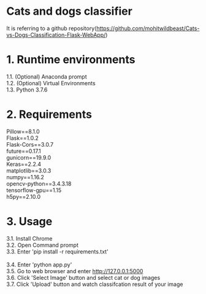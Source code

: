 Cats and dogs classifier
========================
It is referring to a github repository(https://github.com/mohitwildbeast/Cats-vs-Dogs-Classification-Flask-WebApp/)


# 1. Runtime environments
1.1. (Optional) Anaconda prompt<br>
1.2. (Optional) Virtual Environments<br>
1.3. Python 3.7.6<br>

# 2. Requirements
Pillow==8.1.0<br>
Flask==1.0.2<br>
Flask-Cors==3.0.7<br>
future==0.17.1<br>
gunicorn==19.9.0<br>
Keras==2.2.4<br>
matplotlib==3.0.3<br>
numpy==1.16.2<br>
opencv-python==3.4.3.18<br>
tensorflow-gpu==1.15<br>
h5py==2.10.0

# 3. Usage
3.1. Install Chrome<br>
3.2. Open Command prompt<br>
3.3. Enter 'pip install -r requirements.txt' <br>  
3.4. Enter 'python app.py' <br>
3.5. Go to web browser and enter http://127.0.0.1:5000 <br>
3.6. Click 'Select Image' button and select cat or dog images <br> 
3.7. Click 'Upload' button and watch classifcation result of your image
